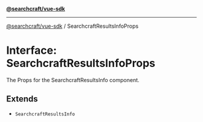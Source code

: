 [**@searchcraft/vue-sdk**](/reference/sdk/js-vue/README.md)

***

[@searchcraft/vue-sdk](/reference/sdk/js-vue/globals.md) / SearchcraftResultsInfoProps

# Interface: SearchcraftResultsInfoProps

The Props for the SearchcraftResultsInfo component.

## Extends

- `SearchcraftResultsInfo`
